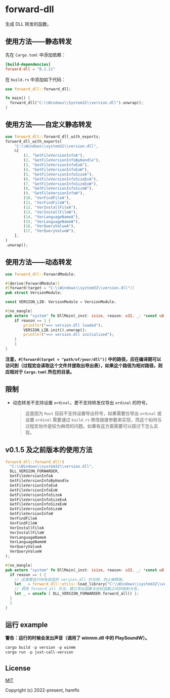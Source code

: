 # forward-dll

生成 DLL 转发的函数。

## 使用方法——静态转发

先在 `Cargo.toml` 中添加依赖：

```toml
[build-dependencies]
forward-dll = "0.1.11"
```

在 `build.rs` 中添加如下代码：

```rust
use forward_dll::forward_dll;

fn main() {
  forward_dll("C:\\Windows\\System32\\version.dll").unwrap();
}
```

## 使用方法——自定义静态转发

```rust
use forward_dll::forward_dll_with_exports;
forward_dll_with_exports(
    "C:\\Windows\\system32\\version.dll",
    &[
        (1, "GetFileVersionInfoA"),
        (2, "GetFileVersionInfoByHandle"),
        (3, "GetFileVersionInfoExA"),
        (4, "GetFileVersionInfoExW"),
        (5, "GetFileVersionInfoSizeA"),
        (6, "GetFileVersionInfoSizeExA"),
        (7, "GetFileVersionInfoSizeExW"),
        (8, "GetFileVersionInfoSizeW"),
        (9, "GetFileVersionInfoW"),
        (10, "VerFindFileA"),
        (11, "VerFindFileW"),
        (12, "VerInstallFileA"),
        (13, "VerInstallFileW"),
        (14, "VerLanguageNameA"),
        (15, "VerLanguageNameW"),
        (16, "VerQueryValueA"),
        (17, "VerQueryValueW"),
    ],
)
.unwrap();
```

## 使用方法——动态转发

```rust
use forward_dll::ForwardModule;

#[derive(ForwardModule)]
#[forward(target = "C:\\Windows\\system32\\version.dll")]
pub struct VersionModule;

const VERSION_LIB: VersionModule = VersionModule;

#[no_mangle]
pub extern "system" fn DllMain(_inst: isize, reason: u32, _: *const u8) -> u32 {
    if reason == 1 {
        println!("==> version.dll loaded");
        VERSION_LIB.init().unwrap();
        println!("==> version.dll initialized");
    }
    1
}
```

**注意，`#[forward(target = "path/of/your/dll")]` 中的路径，应在编译期可以访问到（过程宏会读取这个文件并提取出导出表），如果这个路径为相对路径，则应相对于 `Cargo.toml` 所在的目录。**

## 限制

- 动态转发不支持设置 `ordinal`，更不支持转发仅导出 `ordinal` 的符号。

  > 这是因为 `Rust` 目前不支持设置导出符号，如果需要仅导出 `ordinal` 或设置 `ordinal` 需要通过 `build.rs` 修改链接参数来实现，而这个如何与过程宏协作是较为麻烦的问题。如果有这方面需要可以探讨下怎么实现。

## v0.1.5 及之前版本的使用方法

```rust
forward_dll::forward_dll!(
  "C:\\Windows\\system32\\version.dll",
  DLL_VERSION_FORWARDER,
  GetFileVersionInfoA
  GetFileVersionInfoByHandle
  GetFileVersionInfoExA
  GetFileVersionInfoExW
  GetFileVersionInfoSizeA
  GetFileVersionInfoSizeExA
  GetFileVersionInfoSizeExW
  GetFileVersionInfoSizeW
  GetFileVersionInfoW
  VerFindFileA
  VerFindFileW
  VerInstallFileA
  VerInstallFileW
  VerLanguageNameA
  VerLanguageNameW
  VerQueryValueA
  VerQueryValueW
);

#[no_mangle]
pub extern "system" fn DllMain(_inst: isize, reason: u32, _: *const u8) -> u32 {
  if reason == 1 {
    // 这里要自行持有底层的 version.dll 的句柄，防止被释放。
    let _ = forward_dll::utils::load_library("C:\\Windows\\system32\\version.dll");
    // 调用 forward_all 方法，建立导出函数与目标函数之间的映射关系。
    let _ = unsafe { DLL_VERSION_FORWARDER.forward_all() };
  }
  1
}
```

## 运行 example

**警告：运行的时候会发出声音（调用了 winmm.dll 中的 PlaySoundW）。**

```powershell
cargo build -p version -p winmm
cargo run -p just-call-version
```

## License

[MIT](https://opensource.org/licenses/MIT)

Copyright (c) 2022-present, hamflx
